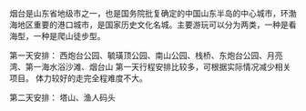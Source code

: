 烟台是山东省地级市之一，也是国务院批复确定的中国山东半岛的中心城市，环渤海地区重要的港口城市，是国家历史文化名城。主要游玩可以分为两类，一种是看海型，一种是爬山徒步型。

第一天安排：
    西炮台公园、毓璜顶公园、南山公园、栈桥、东炮台公园、月亮湾、第一海水浴沙滩、烟台山
    第一天行程安排比较多，可根据实际情况减少相关项目。 体力较好的走完全程难度不大。
    
     


第二天安排：
  塔山、渔人码头
